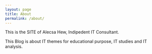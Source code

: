 ```yaml
---
layout: page
title: About
permalink: /about/
---
```


This is the SITE of Alecsa Hew, Indipedent IT Consultant.

This Blog is about IT themes for educational purpose, IT studies and IT analysis.
